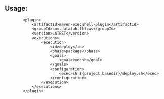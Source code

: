 
## Usage:
			<plugin>
                <artifactId>maven-execshell-plugin</artifactId>
                <groupId>com.datatub.lhfcws</groupId>
                <version>LATEST</version>
                <executions>
                    <execution>
                        <id>deploy</id>
                        <phase>package</phase>
                        <goals>
                            <goal>execsh</goal>
                        </goals>
                        <configuration>
                            <exec>sh ${project.basedir}/deploy.sh</exec>
                        </configuration>
                    </execution>
                </executions>
            </plugin>
